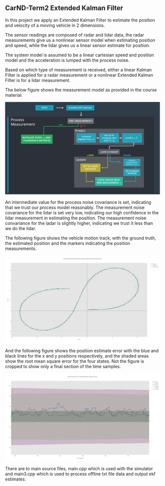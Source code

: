 ## CarND-Term2 Extended Kalman Filter
In this project we apply an Extended Kalman Filter to estimate the position and velocity of a moving vehicle in 2 dimensions. 

The sensor readings are composed of radar and lidar data, the radar measurements give us a nonlinear sensor model when estimating position and speed, while the lidar gives us a linear sensor estimate for position. 

The system model is assumed to be a linear cartesian speed and position model and the acceleration is lumped with the process noise. 

Based on which type of measurement is received, either a linear Kalman Filter is applied for a radar measurement or a nonlinear Extended Kalman Filter is for a lidar measurement.
 
 The below figure shows the measurement model as provided in the course material. 
 
![Sensor Fusion FLow](png/sensorfusionflow.png)

An intermediate value for the process noise covariance is set, indicating that we trust our process model reasonably. The measurement noise covariance for the lidar is set very low, indicating our high confidence in the lidar measurement in estimating the position. The measurement noise convariance for the ladar is slightly higher, indicating we trust it less than we do the lidar.

The following figure shows the vehicle motion track, with the ground truth, the estimated position and the markers indicating the position measurements. 

![EKF State Estimate](png/EKF_State.png)

And the following figure shows the position estimate error with the blue and black lines for the x and y positions respectively, and the shaded areas show the root mean square error for the four states. Not the figure is cropped to show only a final section of the time samples.

![EKF State Estimate](png/EKF_Error.png)

There are to main source files, main.cpp which is used with the simulator and main3.cpp which is used to process offline txt file data and output ekf estimates. 
